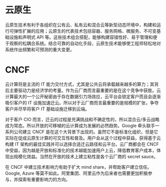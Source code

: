 # 云原生

云原生技术有利于各组织在公有云、私有云和混合云等新型动态环境中，构建和运行可弹性扩展的应用；云原生的代表技术包括容器、服务网格、微服务、不可变基础设施和声明式 API 等。这些技术组合搭配，能够构建容错性好、易于管理和便于观察的松耦合系统。结合可靠的自动化手段，云原生技术能够使工程师轻松地对系统作出频繁和可预测的重大变更。

# CNCF

云计算将是主流的 IT 能力交付方式，尤其是公共云将承载越来越多的算力；其背后主要驱动力是经济学的考量。作为云厂商而言最重要的是在这个竞争中获胜。云计算最大的一个公开秘密由于存在数据引力场效应，云平台会锁定客户而且会逐渐吸引客户的 IT 设施加速迁云。所以对于云厂商而言最重要的是规模的扩张，争夺客户并尽早将客户 IT 基础设施迁移到云端。

对于客户 CIO 而言，迁云的过程是充满挑战和不确定性的，所以混合云/多云战略成为常态。所以开放的可移植的云计算成为发展的必然趋势。Google 牵头联手一系列公司建立 CNCF 是在这个大背景下出现的。虽然它不是标准化组织，但是它实际在促成云原生计算的可交互性和普及。用户会从这个过程中获益，获得基于云构建 IT 架构的最佳实践并可以选择合适迁云路径和云平台。云厂商都会在 CNCF 中受益，因为越是开放和标准化的技术越能加速用户上云，降低教育客户成本，体现出规模化效益。当然在开放的技术上建立粘性是各个云厂商的 secret sauce。

在 CNCF 中建立技术影响力有助于扩大 mind share，并帮助客户建立信任。Google, Azure 等莫不如此。阿里集团、阿里云作为后来者也需要更加积极参与，并探索有重要影响力的方向。
